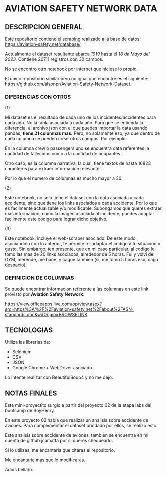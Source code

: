 # AVIATION SAFETY NETWORK DATA

## DESCRIPCION GENERAL

Este repositorio contiene el scraping realizado a la base de datos: https://aviation-safety.net/database/

Actualmente el dataset resultante abarca *1919* hasta el *18 de Mayo del 2023.* Contiene 20711 registros con 30 campos.

No se encontro otro notebook por internet que hiciese lo propio.

El unico repositorio similar pero no igual que encontre es el siguiente: https://github.com/alsonpr/Aviation-Safety-Network-Dataset. 

### DIFERENCIAS CON OTROS

(1)

Mi dataset es el resultado de cada uno de los incidentes/accidentes para cada año. No la tabla asociada a cada año.
Para que se entienda la diferencia, el archivo json con el que puedes importar la data usando pandas, **tiene 21 columnas mas.** Pero, no solamente eso, ya que dentro de cada columna se pueden crear otros campos. Por ejemplo:

En la columna crew o passengers uno se encuentra data referentes la cantidad de fallecidos como a la cantidad de ocupantes.

Otro caso, es la columna narrativa, la cual, tiene textos de hasta 16823 caracteres para extraer informacion relevante.

Por lo que el numero de columnas es mucho mayor a 30.

(2)

Este notebook, no solo tiene el dataset con la data asociada a cada accidente, sino que tiene los links asociados a cada accidente. Por lo que es facilmente actualizable y/o modificable. Supongamos que queres extraer mas informacion, como la imagen asociada al incidente, puedes adaptar facilmente este codigo para lograr dicho objetivo.

(3)

Este notebook, incluye el web-scraper asociado. De este modo, asociandolo con lo anterior, te permite re-adaptar el codigo a tu situacion o gusto. Sin embargo, ten presente, que en mi caso particular, al codigo le tomo las mas de 20 links asociados, alrededor de 5 horas. Fui y volvi del GYM, merende, me bañe, y cague tambien (si, me tomo 5 horas eso, cago despacio).

### DEFINICION DE COLUMNAS

Se puede encontrar informacion referente a las columnas en este link provisto por **Aviation Safety Network**:

https://view.officeapps.live.com/op/view.aspx?src=https%3A%2F%2Faviation-safety.net%2Fabout%2FASN-standards.doc&wdOrigin=BROWSELINK

## TECNOLOGIAS

Utiliza las librerias de:
- Selenium
- CSV
- JSON
- Google Chrome + WebDriver asociado.

Lo intente realizar con BeautifulSoup4 y no me dejo.

## NOTAS FINALES

Este mini-proyectito surgio a partir del proyecto 02 de la etapa labs del bootcamp de SoyHenry.

En este proyecto 02 habia que realizar un analisis sobre accidente de aviones. Para complementar el dataset brindado por ellos, se realizo esto.

Este analisis sobre accidente de aviones, tambien se encuentra en mi cuenta de github jcamatta por si queres chequearlo.

Si lo utilizas, me encantaria que citaras el repositorio.

Me encantaria mas que lo modificaras.

Adios bella/o.
